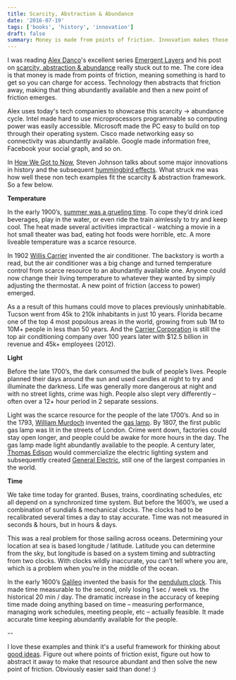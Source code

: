 ```yaml
---
title: Scarcity, Abstraction & Abundance
date: '2016-07-19'
tags: ['books', 'history', 'innovation']
draft: false
summary: Money is made from points of friction. Innovation makes those scarce resources abundant and then creates a new higher level point of friction.
---
```


I was reading [Alex Danco](https://twitter.com/Alex_Danco)'s excellent series [Emergent Layers](https://medium.com/@alexdanco/emergent-layers-an-introduction-f91c3cbe0175#.4iz7xgc7y) and his post on [scarcity, abstraction & abundance](https://medium.com/swlh/emergent-layers-chapter-1-scarcity-abstraction-abundance-5705666e4f15#.wxm5osdmh) really stuck out to me. The core idea is that money is made from points of friction, meaning something is hard to get so you can charge for access. Technology then abstracts that friction away, making that thing abundantly available and then a new point of friction emerges.

Alex uses today's tech companies to showcase this scarcity -> abundance cycle. Intel made hard to use microprocessors programmable so computing power was easily accessible. Microsoft made the PC easy to build on top through their operating system. Cisco made networking easy so connectivity was abundantly available. Google made information free, Facebook your social graph, and so on.

In [How We Got to Now](https://www.amazon.com/How-We-Got-Now-Innovations/dp/1594632960), Steven Johnson talks about some major innovations in history and the subsequent [hummingbird effects](https://medium.com/how-we-got-to-now/the-hummingbird-effect-c3112b723408#.hok6487pk). What struck me was how well these non tech examples fit the scarcity & abstraction framework. So a few below. 

**Temperature**

In the early 1900’s, [summer was a grueling time](https://www.newyorker.com/culture/culture-desk/before-air-conditioning). To cope they’d drink iced beverages, play in the water, or even ride the train aimlessly to try and keep cool. The heat made several activities impractical - watching a movie in a hot small theater was bad, eating hot foods were horrible, etc. A more liveable temperature was a scarce resource.

In 1902 [Willis Carrier](https://en.wikipedia.org/wiki/Willis_Carrier) invented the air conditioner. The backstory is worth a read, but the air conditioner was a big change and turned temperature control from scarce resource to an abundantly available one. Anyone could now change their living temperature to whatever they wanted by simply adjusting the thermostat. A new point of friction (access to power) emerged.

As a a result of this humans could move to places previously uninhabitable. Tucson went from 45k to 210k inhabitants in just 10 years. Florida became one of the top 4 most populous areas in the world, growing from sub 1M to 10M+ people in less than 50 years. And the [Carrier Corporation](https://en.wikipedia.org/wiki/Carrier_Global) is still the top air conditioning company over 100 years later with $12.5 billion in revenue and 45k+ employees (2012).

**Light**

Before the late 1700’s, the dark consumed the bulk of people’s lives. People planned their days around the sun and used candles at night to try and illuminate the darkness. Life was generally more dangerous at night and with no street lights, crime was high. People also slept very differently – often over a 12+ hour period in 2 separate sessions.

Light was the scarce resource for the people of the late 1700’s. And so in the 1793, [William Murdoch](https://en.wikipedia.org/wiki/William_Murdoch) invented the [gas lamp](https://en.wikipedia.org/wiki/Gas_lighting). By 1807, the first public gas lamp was lit in the streets of London. Crime went down, factories could stay open longer, and people could be awake for more hours in the day. The gas lamp made light abundantly available to the people. A century later, [Thomas Edison](https://en.wikipedia.org/wiki/Thomas_Edison#Electric_light) would commercialize the electric lighting system and subsequently created [General Electric](https://en.wikipedia.org/wiki/General_Electric), still one of the largest companies in the world.

**Time**

We take time today for granted. Buses, trains, coordinating schedules, etc all depend on a synchronized time system. But before the 1600’s, we used a combination of sundials & mechanical clocks. The clocks had to be recalibrated several times a day to stay accurate. Time was not measured in seconds & hours, but in hours & days.

This was a real problem for those sailing across oceans. Determining your location at sea is based longitude / latitude. Latitude you can determine from the sky, but longitude is based on a system timing and subtracting from two clocks. With clocks wildly inaccurate, you can’t tell where you are, which is a problem when you’re in the middle of the ocean.

In the early 1600’s [Galileo](https://en.wikipedia.org/wiki/Galileo_Galilei) invented the basis for the [pendulum clock](https://en.wikipedia.org/wiki/Pendulum_clock). This made time measurable to the second, only losing 1 sec / week vs. the historical 20 min / day. The dramatic increase in the accuracy of keeping time made doing anything based on time – measuring performance, managing work schedules, meeting people, etc – actually feasible. It made accurate time keeping abundantly available for the people.

--

I love these examples and think it's a useful framework for thinking about [good ideas](/blog/pick-hard-problems). Figure out where points of friction exist, figure out how to abstract it away to make that resource abundant and then solve the new point of friction. Obviously easier said than done! :)